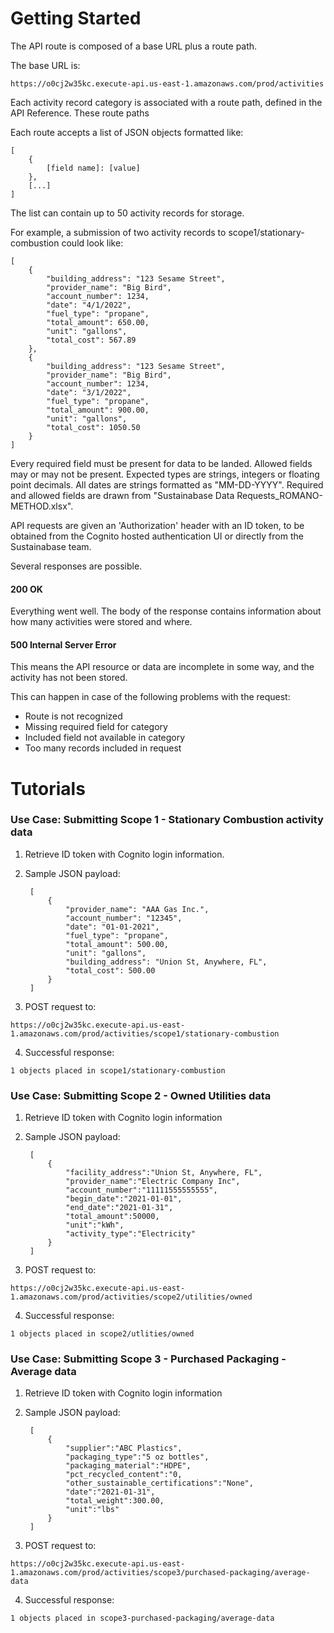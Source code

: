 # Getting Started

The API route is composed of a base URL plus a route path.

The base URL is:

`https://o0cj2w35kc.execute-api.us-east-1.amazonaws.com/prod/activities`

Each activity record category is associated with a route path, defined in the API Reference. These route paths 

Each route accepts a list of JSON objects formatted like:

    [
        {
            [field name]: [value]
        },
        [...]
    ]

The list can contain up to 50 activity records for storage.

For example, a submission of two activity records to scope1/stationary-combustion could look like:

    [
        {
            "building_address": "123 Sesame Street",
            "provider_name": "Big Bird",
            "account_number": 1234,
            "date": "4/1/2022",
            "fuel_type": "propane",
            "total_amount": 650.00,
            "unit": "gallons",
            "total_cost": 567.89
        },
        {
            "building_address": "123 Sesame Street",
            "provider_name": "Big Bird",
            "account_number": 1234,
            "date": "3/1/2022",
            "fuel_type": "propane",
            "total_amount": 900.00,
            "unit": "gallons",
            "total_cost": 1050.50
        }
    ]

Every required field must be present for data to be landed. Allowed fields may or may not be present. Expected types are strings, integers or floating point decimals. All dates are strings formatted as "MM-DD-YYYY". Required and allowed fields are drawn from "Sustainabase Data Requests_ROMANO-METHOD.xlsx".

API requests are given an 'Authorization' header with an ID token, to be obtained from the Cognito hosted authentication UI or directly from the Sustainabase team.

Several responses are possible.

#### 200 OK

Everything went well. The body of the response contains information about how many activities were stored and where.

#### 500 Internal Server Error

This means the API resource or data are incomplete in some way, and the activity has not been stored.

This can happen in case of the following problems with the request:

* Route is not recognized
* Missing required field for category
* Included field not available in category
* Too many records included in request

# Tutorials

### Use Case: Submitting Scope 1 - Stationary Combustion activity data

1. Retrieve ID token with Cognito login information.
2. Sample JSON payload:

        [
            {
                "provider_name": "AAA Gas Inc.",
                "account_number": "12345",
                "date": "01-01-2021",
                "fuel_type": "propane",
                "total_amount": 500.00,
                "unit": "gallons",
                "building_address": "Union St, Anywhere, FL",
                "total_cost": 500.00
            }
        ]

3. POST request to:

`https://o0cj2w35kc.execute-api.us-east-1.amazonaws.com/prod/activities/scope1/stationary-combustion`

4. Successful response:

`1 objects placed in scope1/stationary-combustion`

### Use Case: Submitting Scope 2 - Owned Utilities data

1. Retrieve ID token with Cognito login information
2. Sample JSON payload:

        [
            {
                "facility_address":"Union St, Anywhere, FL",
                "provider_name":"Electric Company Inc",
                "account_number":"11111555555555",
                "begin_date":"2021-01-01",
                "end_date":"2021-01-31",
                "total_amount":50000,
                "unit":"kWh",
                "activity_type":"Electricity"
            }
        ]

3. POST request to:

`https://o0cj2w35kc.execute-api.us-east-1.amazonaws.com/prod/activities/scope2/utilities/owned`

4. Successful response:

`1 objects placed in scope2/utlities/owned`

### Use Case: Submitting Scope 3 - Purchased Packaging - Average data

1. Retrieve ID token with Cognito login information
2. Sample JSON payload:

        [
            {
                "supplier":"ABC Plastics",
                "packaging_type":"5 oz bottles",
                "packaging_material":"HDPE",
                "pct_recycled_content":"0,
                "other_sustainable_certifications":"None",
                "date":"2021-01-31",
                "total_weight":300.00,
                "unit":"lbs"
            }
        ]

3. POST request to:

`https://o0cj2w35kc.execute-api.us-east-1.amazonaws.com/prod/activities/scope3/purchased-packaging/average-data`

4. Successful response:

`1 objects placed in scope3-purchased-packaging/average-data`
